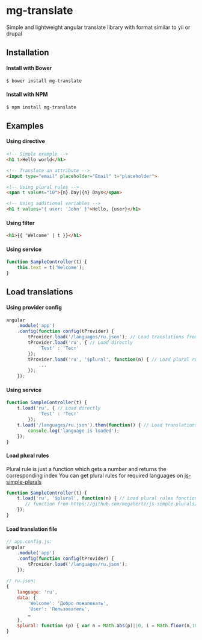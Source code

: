 # mg-translate
Simple and lightweight angular translate library with format similar to yii or drupal

## Installation

#### Install with Bower
```sh
$ bower install mg-translate
```

#### Install with NPM

```sh
$ npm install mg-translate
```

## Examples

#### Using directive
```html
<!-- Simple example -->
<h1 t>Hello world</h1>

<!-- Translate an attribute -->
<input type="email" placeholder="Email" t="placeholder">

<!-- Using plural rules -->
<span t values="10">{n} Day|{n} Days</span>

<!-- Using additional variables -->
<h1 t values="{ user: 'John' }">Hello, {user}</h1>
```

#### Using filter
```html
<h1>{{ 'Welcome' | t }}</h1>
```

#### Using service
```javascript
function SampleController(t) {
	this.text = t('Welcome');
}
```

## Load translations

#### Using provider config
```javascript
angular
    .module('app')
    .config(function config(tProvider) {
        tProvider.load('/languages/ru.json'); // Load translations from file
        tProvider.load('ru', { // Load directly
            'Test' : 'Тест'
        });
        tProvider.load('ru', '$plural', function(n) { // Load plural rules function
            ...
        });
    });
```

#### Using service
```javascript
function SampleController(t) {
	t.load('ru', { // Load directly
            'Test' : 'Тест'
        });
	t.load('/languages/ru.json').then(function() { // Load translations from file
		console.log('language is loaded');
	});
}
```

#### Load plural rules
Plural rule is just a function which gets a number and returns the corresponding index 
You can get plural rules for required languages
on [js-simple-plurals](https://github.com/megahertz/js-simple-plurals/tree/master/web)
```javascript
function SampleController(t) {
	t.load('ru', '$plural', function(n) { // Load plural rules function
	   // function from https://github.com/megahertz/js-simple-plurals/blob/master/web/ru.js
    });
}
```

#### Load translation file
```javascript
// app.config.js:
angular
    .module('app')
    .config(function config(tProvider) {
        tProvider.load('/languages/ru.json');
    });
    
// ru.json:
{
    language: 'ru',
    data: {
        'Welcome': 'Добро пожаловать',
        'User': 'Пользователь',
        …
    },
    $plural: function (p) { var n = Math.abs(p)||0, i = Math.floor(n,10)||0, v = ((p+'').split('.')[1]||'').length, i10 = i % 10, i100 = i % 100; return v === 0 && i10 === 1 && i100 !== 11 ? 0 : v === 0 && (i10 >= 2 && i10 <= 4) && !(i100 >= 12 && i100 <= 14) ? 1 : v === 0 && i10 === 0 || v === 0 && (i10 >= 5 && i10 <= 9) || v === 0 && (i100 >= 11 && i100 <= 14) ? 2 : 3; }
}
```